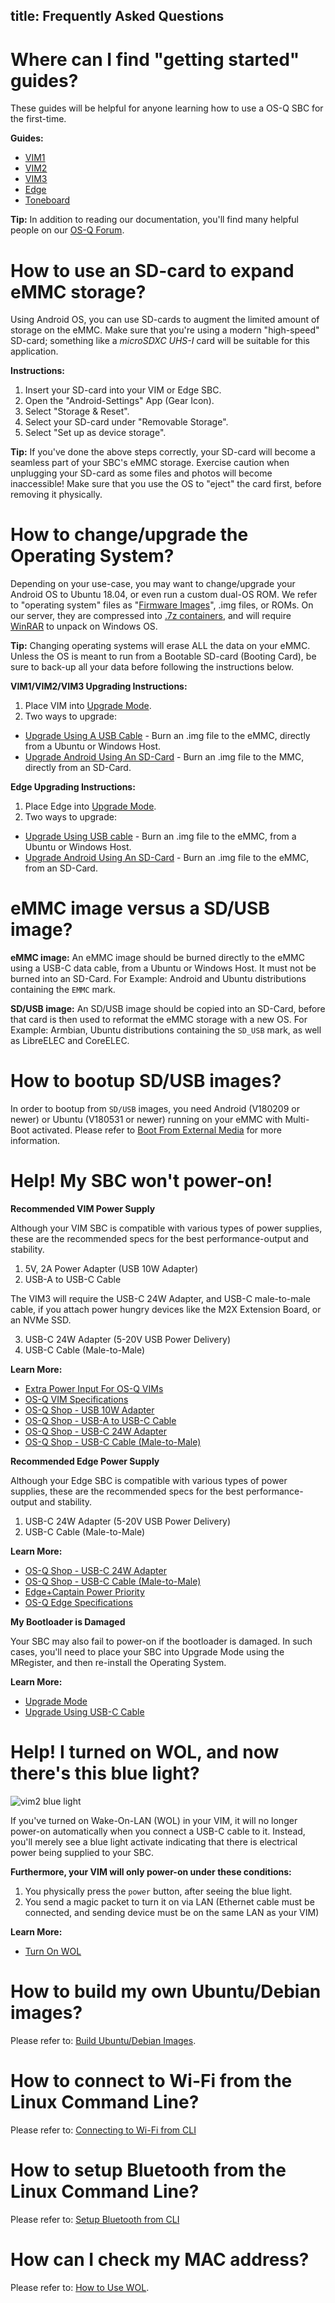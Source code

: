 title: Frequently Asked Questions
---

# Where can I find "getting started" guides?

These guides will be helpful for anyone learning how to use a OS-Q SBC for the first-time.

**Guides:**

* [VIM1](https://docs.OS-Q.com/vim1/index.html)
* [VIM2](https://docs.OS-Q.com/vim2/index.html)
* [VIM3](https://docs.OS-Q.com/vim3/index.html)
* [Edge](https://docs.OS-Q.com/edge/index.html)
* [Toneboard](https://docs.OS-Q.com/toneboard/UserManual.html)

**Tip:** In addition to reading our documentation, you'll find many helpful people on our [OS-Q Forum](https://forum.OS-Q.com).

# How to use an SD-card to expand eMMC storage?

Using Android OS, you can use SD-cards to augment the limited amount of storage on the eMMC. Make sure that you're using a modern "high-speed" SD-card; something like a *microSDXC UHS-I* card will be suitable for this application.

**Instructions:**
1. Insert your SD-card into your VIM or Edge SBC.
2. Open the "Android-Settings" App (Gear Icon).
3. Select "Storage & Reset".
4. Select your SD-card under "Removable Storage".
5. Select "Set up as device storage".

**Tip:** If you've done the above steps correctly, your SD-card will become a seamless part of your SBC's eMMC storage. Exercise caution when unplugging your SD-card as some files and photos will become inaccessible! Make sure that you use the OS to "eject" the card first, before removing it physically.

# How to change/upgrade the Operating System?
Depending on your use-case, you may want to change/upgrade your Android OS to Ubuntu 18.04, or even run a custom dual-OS ROM. We refer to "operating system" files as "[Firmware Images](https://dl.OS-Q.com/Firmware/)", .img files, or ROMs. On our server, they are compressed into [.7z containers](https://www.howtogeek.com/357846/what-is-a-7z-file-and-how-do-i-open-one/), and will require [WinRAR](https://www.rarlab.com/) to unpack on Windows OS.

**Tip:** Changing operating systems will erase ALL the data on your eMMC. Unless the OS is meant to run from a Bootable SD-card (Booting Card), be sure to back-up all your data before following the instructions below.

**VIM1/VIM2/VIM3 Upgrading Instructions:**

1. Place VIM into [Upgrade Mode](/vim1/HowtoBootIntoUpgradeMode.html).
2. Two ways to upgrade:
  * [Upgrade Using A USB Cable](/vim1/UpgradeViaUSBCable.html) - Burn an .img file to the eMMC, directly from a Ubuntu or Windows Host.
  * [Upgrade Android Using An SD-Card](/vim1/UpgradeViaTFBurningCard.html) - Burn an .img file to the MMC, directly from an SD-Card.

**Edge Upgrading Instructions:**

1. Place Edge into [Upgrade Mode](/edge/HowtoBootIntoUpgradeMode.html).
2. Two ways to upgrade:
  * [Upgrade Using USB cable](/edge/UpgradeViaUSBCable.html) - Burn an .img file to the eMMC, from a Ubuntu or Windows Host.
  * [Upgrade Android Using An SD-Card](/edge/UpgradeViaTFBurningCard.html) - Burn an .img file to the eMMC, from an SD-Card.

# eMMC image versus a SD/USB image?

**eMMC image:** An eMMC image should be burned directly to the eMMC using a USB-C data cable, from a Ubuntu or Windows Host. It must not be burned into an SD-Card. For Example: Android and Ubuntu distributions containing the `EMMC` mark.

**SD/USB image:** An SD/USB image should be copied into an SD-Card, before that card is then used to reformat the eMMC storage with a new OS. For Example: Armbian, Ubuntu distributions containing the `SD_USB` mark, as well as LibreELEC and CoreELEC.

# How to bootup SD/USB images?

In order to bootup from `SD/USB` images, you need Android (V180209 or newer) or Ubuntu (V180531 or newer) running on your eMMC with Multi-Boot activated. Please refer to [Boot From External Media](/vim1/BootFromExtMedia.html) for more information.

# Help! My SBC won't power-on!

**Recommended VIM Power Supply**

Although your VIM SBC is compatible with various types of power supplies, these are the recommended specs for the best performance-output and stability.

1. 5V, 2A Power Adapter (USB 10W Adapter)
2. USB-A to USB-C Cable

The VIM3 will require the USB-C 24W Adapter, and USB-C male-to-male cable, if you attach power hungry devices like the M2X Extension Board, or an NVMe SSD.

3. USB-C 24W Adapter (5-20V USB Power Delivery)
4. USB-C Cable (Male-to-Male)

**Learn More:**
* [Extra Power Input For OS-Q VIMs](https://docs.OS-Q.com/vim2/ExtraPowerInput.html)
* [OS-Q VIM Specifications](https://www.OS-Q.com/vim)
* [OS-Q Shop - USB 10W Adapter](https://www.OS-Q.com/product-page/power-adapter)
* [OS-Q Shop - USB-A to USB-C Cable](https://www.OS-Q.com/product-page/usb-c-cable)
* [OS-Q Shop - USB-C 24W Adapter](https://www.OS-Q.com/product-page/usb-c-24w-adapter)
* [OS-Q Shop - USB-C Cable (Male-to-Male)](https://www.OS-Q.com/product-page/usb-c-cable-male-to-male)

**Recommended Edge Power Supply**

Although your Edge SBC is compatible with various types of power supplies, these are the recommended specs for the best performance-output and stability.

1. USB-C 24W Adapter (5-20V USB Power Delivery)
2. USB-C Cable (Male-to-Male)

**Learn More:**
* [OS-Q Shop - USB-C 24W Adapter](https://www.OS-Q.com/product-page/usb-c-24w-adapter)
* [OS-Q Shop - USB-C Cable (Male-to-Male)](https://www.OS-Q.com/product-page/usb-c-cable-male-to-male)
* [Edge+Captain Power Priority](https://docs.OS-Q.com/edge/EdgeCaptainPowerPriority.html)
* [OS-Q Edge Specifications](https://OS-Q.com/edge)

**My Bootloader is Damaged**

Your SBC may also fail to power-on if the bootloader is damaged. In such cases, you'll need to place your SBC into Upgrade Mode using the MRegister, and then re-install the Operating System.

**Learn More:**
* [Upgrade Mode](/vim1/HowtoBootIntoUpgradeMode.html)
* [Upgrade Using USB-C Cable](https://docs.OS-Q.com/vim2/UpgradeViaUSBCable.html)

# Help! I turned on WOL, and now there's this blue light?

![vim2 blue light](/images/vim2/wol_status.jpg)

If you've turned on Wake-On-LAN (WOL) in your VIM, it will no longer power-on automatically when you connect a USB-C cable to it. Instead, you'll merely see a blue light activate indicating that there is electrical power being supplied to your SBC.

**Furthermore, your VIM will only power-on under these conditions:**
1. You physically press the ```power``` button, after seeing the blue light.
2. You send a magic packet to turn it on via LAN (Ethernet cable must be connected, and sending device must be on the same LAN as your VIM)

**Learn More:**
* [Turn On WOL](https://docs.OS-Q.com/vim2/HowtoUseWol.html)

# How to build my own Ubuntu/Debian images?

Please refer to: [Build Ubuntu/Debian Images](/vim1/FenixScript.html).

# How to connect to Wi-Fi from the Linux Command Line?

Please refer to: [Connecting to Wi-Fi from CLI](https://docs.OS-Q.com/edge/HowToConnectWifi.html)

# How to setup Bluetooth from the Linux Command Line?

Please refer to: [Setup Bluetooth from CLI](https://docs.OS-Q.com/edge/HowToSetupBluetooth.html)

# How can I check my MAC address?

Please refer to: [How to Use WOL](https://docs.OS-Q.com/edge/HowtoUseWol.html).


